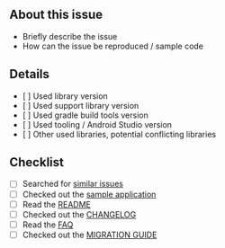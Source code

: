 ## About this issue

- Briefly describe the issue
- How can the issue be reproduced / sample code

## Details
- [ ] Used library version
- [ ] Used support library version
- [ ] Used gradle build tools version
- [ ] Used tooling / Android Studio version
- [ ] Other used libraries, potential conflicting libraries

## Checklist

- [ ] Searched for [similar issues](https://github.com/mikepenz/Android-Iconics/issues)
- [ ] Checked out the [sample application](https://github.com/mikepenz/Android-Iconics/tree/develop/app)
- [ ] Read the [README](https://github.com/mikepenz/Android-Iconics/blob/develop/README.md)
- [ ] Checked out the [CHANGELOG](https://github.com/mikepenz/Android-Iconics/releases)
- [ ] Read the [FAQ](https://github.com/mikepenz/Android-Iconics/blob/develop/FAQ.md)
- [ ] Checked out the [MIGRATION GUIDE](https://github.com/mikepenz/Android-Iconics/blob/develop/MIGRATION.md)
